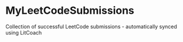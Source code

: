 # MyLeetCodeSubmissions
Collection of successful LeetCode submissions - automatically synced using LitCoach

